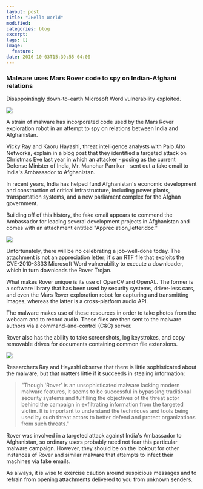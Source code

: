 ```yaml
---
layout: post
title: "JHello World"
modified:
categories: blog
excerpt:
tags: []
image:
  feature:
date: 2016-10-03T15:39:55-04:00
---
```

### Malware uses Mars Rover code to spy on Indian-Afghani relations
Disappointingly down-to-earth Microsoft Word vulnerability exploited.

![](https://cdn.grahamcluley.com/wp-content/uploads/2016/03/mars-rover.jpeg)

A strain of malware has incorporated code used by the Mars Rover exploration robot in an attempt to spy on relations between India and Afghanistan.

Vicky Ray and Kaoru Hayashi, threat intelligence analysts with Palo Alto Networks, explain in a blog post that they identified a targeted attack on Christmas Eve last year in which an attacker - posing as the current Defense Minister of India, Mr. Manohar Parrikar - sent out a fake email to India's Ambassador to Afghanistan.

In recent years, India has helped fund Afghanistan's economic development and construction of critical infrastructure, including power plants, transportation systems, and a new parliament complex for the Afghan government.

Building off of this history, the fake email appears to commend the Ambassador for leading several development projects in Afghanistan and comes with an attachment entitled "Appreciation_letter.doc."

![](https://cdn.grahamcluley.com/wp-content/uploads/2016/03/malicious-email.jpeg)

Unfortunately, there will be no celebrating a job-well-done today. The attachment is not an appreciation letter; it's an RTF file that exploits the CVE-2010-3333 Microsoft Word vulnerability to execute a downloader, which in turn downloads the Rover Trojan.

What makes Rover unique is its use of OpenCV and OpenAL. The former is a software library that has been used by security systems, driver-less cars, and even the Mars Rover exploration robot for capturing and transmitting images, whereas the latter is a cross-platform audio API.

The malware makes use of these resources in order to take photos from the webcam and to record audio. These files are then sent to the malware authors via a command-and-control (C&C) server.

Rover also has the ability to take screenshots, log keystrokes, and copy removable drives for documents containing common file extensions.

![](https://cdn.grahamcluley.com/wp-content/uploads/2016/03/grab-screenshot.jpeg)

Researchers Ray and Hayashi observe that there is little sophisticated about the malware, but that matters little if it succeeds in stealing information:

> "Though 'Rover' is an unsophisticated malware lacking modern malware features, it seems to be successful in bypassing traditional security systems and fulfilling the objectives of the threat actor behind the campaign in exfiltrating information from the targeted victim. It is important to understand the techniques and tools being used by such threat actors to better defend and protect organizations from such threats."

Rover was involved in a targeted attack against India's Ambassador to Afghanistan, so ordinary users probably need not fear this particular malware campaign. However, they should be on the lookout for other instances of Rover and similar malware that attempts to infect their machines via fake emails.

As always, it is wise to exercise caution around suspicious messages and to refrain from opening attachments delivered to you from unknown senders.





[jekyll-gh]: https://github.com/jekyll/jekyll
[jekyll]:    http://jekyllrb.com
